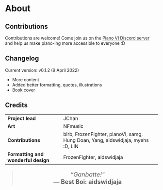 # About
## Contributions

Contributions are welcome! Come join us on the [Piano VI Discord server](https://discord.gg/rEx9Vr662z) and help us make piano-ing more accessible to everyone :D

## Changelog

Current version: v0.1.2 (9 April 2022)

- More content
- Added better formatting, quotes, illustrations
- Book cover

## Credits

|                                 |                                                                         |
|-------------------------------------|---------------------------------------------------------------------------------|
| **Project lead**                    | JChan                                                                           |
| **Art**                             | NFmusic                                                                         |
| **Contributions**                   | birb, FrozenFighter, pianoVI, samg, Hung Doan, Yang, aidswidjaja, myehs :D, LIN |
| **Formatting and wonderful design** | FrozenFighter, aidswidjaja                                                      |

<blockquote>
<center>
	<p style='font-size: 20px'><span style="font-style: italic">“Ganbatte!" </span><br><strong>― Best Boi: aidswidjaja</strong>
</center>
</blockquote>